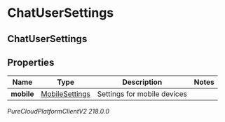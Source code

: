 # ChatUserSettings

## ChatUserSettings

## Properties

|Name | Type | Description | Notes|
|------------ | ------------- | ------------- | -------------|
| **mobile** | [MobileSettings](MobileSettings) | Settings for mobile devices | |



_PureCloudPlatformClientV2 218.0.0_
